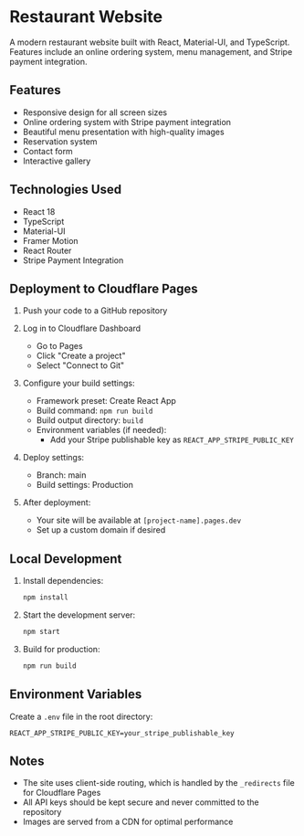 # Restaurant Website

A modern restaurant website built with React, Material-UI, and TypeScript. Features include an online ordering system, menu management, and Stripe payment integration.

## Features

- Responsive design for all screen sizes
- Online ordering system with Stripe payment integration
- Beautiful menu presentation with high-quality images
- Reservation system
- Contact form
- Interactive gallery

## Technologies Used

- React 18
- TypeScript
- Material-UI
- Framer Motion
- React Router
- Stripe Payment Integration

## Deployment to Cloudflare Pages

1. Push your code to a GitHub repository

2. Log in to Cloudflare Dashboard
   - Go to Pages
   - Click "Create a project"
   - Select "Connect to Git"

3. Configure your build settings:
   - Framework preset: Create React App
   - Build command: `npm run build`
   - Build output directory: `build`
   - Environment variables (if needed):
     - Add your Stripe publishable key as `REACT_APP_STRIPE_PUBLIC_KEY`

4. Deploy settings:
   - Branch: main
   - Build settings: Production

5. After deployment:
   - Your site will be available at `[project-name].pages.dev`
   - Set up a custom domain if desired

## Local Development

1. Install dependencies:

   ```bash
   npm install
   ```

2. Start the development server:

   ```bash
   npm start
   ```

3. Build for production:

   ```bash
   npm run build
   ```

## Environment Variables

Create a `.env` file in the root directory:

```env
REACT_APP_STRIPE_PUBLIC_KEY=your_stripe_publishable_key
```

## Notes

- The site uses client-side routing, which is handled by the `_redirects` file for Cloudflare Pages
- All API keys should be kept secure and never committed to the repository
- Images are served from a CDN for optimal performance
